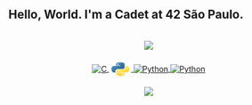 ## Hello, World. I'm a Cadet at 42 São Paulo.
<br>

<div align="center">
  <a href="https://github.com/mmuriloj">
  <!--
  <img height="180em" src="http://github-readme-streak-stats.herokuapp.com?user=mmuriloj&background=282a36&dates=9F8883&sideNums=DDDDDD&sideLabels=DDD8C4"/>
  
  <img height="180em" src="https://github-readme-stats.vercel.app/api/top-langs/?username=mmuriloj&layout=compact&langs_count=7&theme=dracula&cache_seconds=1800"/>
-->
</div>
  <div align="center">
  <img src="https://badge42.vercel.app/api/v2/cl180xod0011109l65xnzbfxf/stats?cursusId=21&coalitionId=piscine">
  </div>

<!--
<div align="left"> 
 
  [![mumontei's 42 stats](https://badge42.vercel.app/api/v2/cl180xod0011109l65xnzbfxf/stats?cursusId=21&coalitionId=piscine)](https://42.fr/en/homepage/)
    </div>
-->
<div align="center" style="display: inline_block"><br>
  <img align="center" alt="C" height="30" width="40" src="https://cdn.jsdelivr.net/gh/devicons/devicon/icons/c/c-original.svg">
  <img align="center" alt="Python" height="30" width="40" src="https://raw.githubusercontent.com/devicons/devicon/master/icons/python/python-original.svg">
  <img align="center" alt="Python" height="30" width="40" src="https://cdn.jsdelivr.net/gh/devicons/devicon/icons/jupyter/jupyter-original.svg">
  <img align="center" alt="Python" height="30" width="40" src="https://cdn.jsdelivr.net/gh/devicons/devicon/icons/r/r-original.svg">
  
 
</div>

<br>  
<div align="center"> 
  <a href="https://www.linkedin.com/in/murilomonteiroj/" target="_blank"><img src="https://img.shields.io/badge/-LinkedIn-%230077B5?style=for-the-badge&logo=linkedin&logoColor=white" target="_blank"></a> 
 
</div>

<!--### Hi there 👋


**mmuriloj/mmuriloj** is a ✨ _special_ ✨ repository because its `README.md` (this file) appears on your GitHub profile.

Here are some ideas to get you started:

- 🔭 I’m currently working on ...
- 🌱 I’m currently learning ...
- 👯 I’m looking to collaborate on ...
- 🤔 I’m looking for help with ...
- 💬 Ask me about ...
- 📫 How to reach me: ...
- 😄 Pronouns: ...
- ⚡ Fun fact: ...
-->

